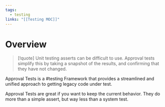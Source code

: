 ```yaml
---
tags:
  - testing
links: "[[Testing MOC]]"
---
```

# Overview

> [!quote] Unit testing asserts can be difficult to use. Approval tests simplify this by taking a snapshot of the results, and confirming that they have not changed.

Approval Tests is a #testing Framework that provides a streamlined and unified approach to getting legacy code under test.

Approval Tests are great if you want to keep the current behavior. They do more than a simple assert, but way less than a system test.
